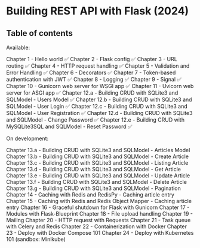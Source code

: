 # Building REST API with Flask (2024)

## Table of contents

Available:

Chapter 1 - Hello world ✅
Chapter 2 - Flask config ✅
Chapter 3 - URL routing ✅
Chapter 4 - HTTP request handling ✅
Chapter 5 - Validation and Error Handling ✅
Chapter 6 - Decorators ✅
Chapter 7 - Token-based authentication with JWT ✅
Chapter 8 - Logging ✅
Chapter 9 - Signal ✅
Chapter 10 - Gunicorn web server for WSGI app ✅
Chapter 11 - Uvicorn web server for ASGI app ✅
Chapter 12.a - Building CRUD with SQLite3 and SQLModel - Users Model ✅
Chapter 12.b - Building CRUD with SQLite3 and SQLModel - User Login ✅
Chapter 12.c - Building CRUD with SQLite3 and SQLModel - User Registration ✅
Chapter 12.d - Building CRUD with SQLite3 and SQLModel - Change Password ✅
Chapter 12.e - Building CRUD with MySQLite3SQL and SQLModel - Reset Password ✅

On development:

Chapter 13.a - Building CRUD with SQLite3 and SQLModel - Articles Model
Chapter 13.b - Building CRUD with SQLite3 and SQLModel - Create Article
Chapter 13.c - Building CRUD with SQLite3 and SQLModel - Listing Article
Chapter 13.d - Building CRUD with SQLite3 and SQLModel - Get Article
Chapter 13.e - Building CRUD with SQLite3 and SQLModel - Update Article
Chapter 13.f - Building CRUD with SQLite3 and SQLModel - Delete Article
Chapter 13.g - Building CRUD with SQLite3 and SQLModel - Pagination
Chapter 14 - Caching with Redis and RedisPy - Caching article entry
Chapter 15 - Caching with Redis and Redis Object Mapper - Caching article entry
Chapter 16 - Graceful shutdown for Flask with Gunicorn
Chapter 17 - Modules with Flask-Blueprint
Chapter 18 - File upload handling
Chapter 19 - Mailing
Chapter 20 - HTTP request with Requests
Chapter 21 - Task queue with Celery and Redis
Chapter 22 - Containerization with Docker
Chapter 23 - Deploy with Docker Compose 101
Chapter 24 - Deploy with Kubernetes 101 (sandbox: Minikube)

